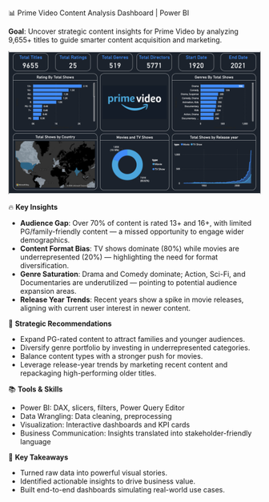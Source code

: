 📊 Prime Video Content Analysis Dashboard | Power BI

**Goal**: Uncover strategic content insights for Prime Video by analyzing 9,655+ titles to guide smarter content acquisition and marketing.

![Dashboard](AmazonPrimeVideoContentAnalysis.png)

 🔥 **Key Insights**

- **Audience Gap**: Over 70% of content is rated 13+ and 16+, with limited PG/family-friendly content — a missed opportunity to engage wider demographics.
- **Content Format Bias**: TV shows dominate (80%) while movies are underrepresented (20%) — highlighting the need for format diversification.
- **Genre Saturation**: Drama and Comedy dominate; Action, Sci-Fi, and Documentaries are underutilized — pointing to potential audience expansion areas.
- **Release Year Trends**: Recent years show a spike in movie releases, aligning with current user interest in newer content.

 🎯 **Strategic Recommendations**

- Expand PG-rated content to attract families and younger audiences.
- Diversify genre portfolio by investing in underrepresented categories.
- Balance content types with a stronger push for movies.
- Leverage release-year trends by marketing recent content and repackaging high-performing older titles.

 📚 **Tools & Skills**

- Power BI: DAX, slicers, filters, Power Query Editor
- Data Wrangling: Data cleaning, preprocessing
- Visualization: Interactive dashboards and KPI cards
- Business Communication: Insights translated into stakeholder-friendly language

 🚀 **Key Takeaways**

- Turned raw data into powerful visual stories.
- Identified actionable insights to drive business value.
- Built end-to-end dashboards simulating real-world use cases.
